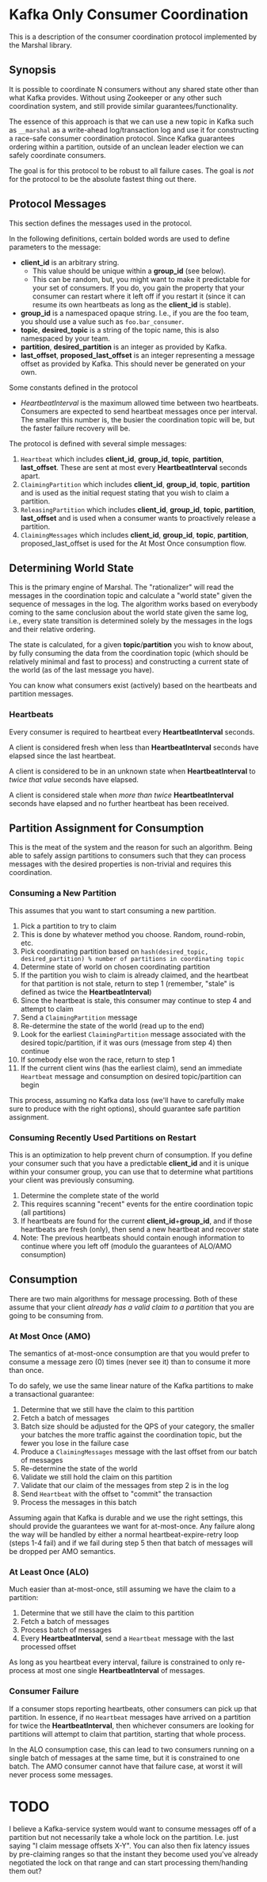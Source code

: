 # Kafka Only Consumer Coordination

This is a description of the consumer coordination protocol implemented by the Marshal
library.

## Synopsis

It is possible to coordinate N consumers without any shared state other than what Kafka
provides. Without using Zookeeper or any other such coordination system, and still provide
similar guarantees/functionality.

The essence of this approach is that we can use a new topic in Kafka such as `__marshal`
as a write-ahead log/transaction log and use it for constructing a race-safe consumer
coordination protocol. Since Kafka guarantees ordering within a partition, outside of an
unclean leader election we can safely coordinate consumers.

The goal is for this protocol to be robust to all failure cases. The goal is *not* for the
protocol to be the absolute fastest thing out there.

## Protocol Messages

This section defines the messages used in the protocol.

In the following definitions, certain bolded words are used to define parameters to
the message:

- **client_id** is an arbitrary string.
  - This value should be unique within a **group_id** (see below).
  - This can be random, but, you might want to make it predictable for your set of consumers.
    If you do, you gain the property that your consumer can restart where it left off if
    you restart it (since it can resume its own heartbeats as long as the **client_id** is
    stable).
- **group_id** is a namespaced opaque string. I.e., if you are the foo team,
  you should use a value such as `foo.bar_consumer`.
- **topic**, **desired_topic** is a string of the topic name, this is also namespaced
  by your team.
- **partition**, **desired_partition** is an integer as provided by Kafka.
- **last_offset**, **proposed_last_offset** is an integer representing a message offset as
  provided by Kafka. This should never be generated on your own.

Some constants defined in the protocol

- *HeartbeatInterval* is the maximum allowed time between two heartbeats. Consumers are expected
  to send heartbeat messages once per interval. The smaller this number is, the busier the
  coordination topic will be, but the faster failure recovery will be.

The protocol is defined with several simple messages:

1. `Heartbeat` which includes **client_id**, **group_id**, **topic**, **partition**,
   **last_offset**. These are sent at most every **HeartbeatInterval** seconds apart.
1. `ClaimingPartition` which includes **client_id**, **group_id**, **topic**, **partition**
   and is used as the initial request stating that you wish to claim a partition.
1. `ReleasingPartition` which includes **client_id**, **group_id**, **topic**,
   **partition**, **last_offset** and is used when a consumer wants to proactively release
   a partition.
1. `ClaimingMessages` which includes **client_id**, **group_id**, **topic**,
   **partition**, proposed_last_offset is used for the At Most Once consumption flow.

## Determining World State

This is the primary engine of Marshal. The "rationalizer" will read the messages in the
coordination topic and calculate a "world state" given the sequence of messages in the log.
The algorithm works based on everybody coming to the same conclusion about the world state
given the same log, i.e., every state transition is determined solely by the messages in
the logs and their relative ordering.

The state is calculated, for a given **topic**/**partition** you wish to know about,
by fully consuming the data from the coordination topic (which should be relatively
minimal and fast to process) and constructing a current state of the world (as of the
last message you have).

You can know what consumers exist (actively) based on the heartbeats and partition messages.

### Heartbeats

Every consumer is required to heartbeat every **HeartbeatInterval** seconds.

A client is considered fresh when less than **HeartbeatInterval** seconds have elapsed
since the last heartbeat.

A client is considered to be in an unknown state when **HeartbeatInterval** to *twice that
value* seconds have elapsed.

A client is considered stale when *more than twice* **HeartbeatInterval** seconds have
elapsed and no further heartbeat has been received.

## Partition Assignment for Consumption

This is the meat of the system and the reason for such an algorithm. Being able to safely
assign partitions to consumers such that they can process messages with the desired
properties is non-trivial and requires this coordination.

### Consuming a New Partition

This assumes that you want to start consuming a new partition.

1. Pick a partition to try to claim
  1. This is done by whatever method you choose. Random, round-robin, etc.
1. Pick coordinating partition based on
   `hash(desired_topic, desired_partition) % number of partitions in coordinating topic`
1. Determine state of world on chosen coordinating partition
  1. If the partition you wish to claim is already claimed, and the heartbeat for
     that partition is not stale, return to step 1 (remember, "stale" is defined as
     twice the **HeartbeatInterval**)
  1. Since the heartbeat is stale, this consumer may continue to step 4 and attempt to claim
1. Send a `ClaimingPartition` message
1. Re-determine the state of the world (read up to the end)
  1. Look for the earliest `ClaimingPartition` message associated with the desired
     topic/partition, if it was ours (message from step 4) then continue
  1. If somebody else won the race, return to step 1
1. If the current client wins (has the earliest claim), send an immediate `Heartbeat`
   message and consumption on desired topic/partition can begin

This process, assuming no Kafka data loss (we'll have to carefully make sure to produce with the right options), should guarantee safe partition assignment.

### Consuming Recently Used Partitions on Restart

This is an optimization to help prevent churn of consumption. If you define your consumer
such that you have a predictable **client_id** and it is unique within your consumer
group, you can use that to determine what partitions your client was previously consuming.

1. Determine the complete state of the world
  1. This requires scanning "recent" events for the entire coordination topic (all partitions)
1. If heartbeats are found for the current **client_id**+**group_id**, and if those
   heartbeats are fresh (only), then send a new heartbeat and recover state
  1. Note: The previous heartbeats should contain enough information to continue where you
     left off (modulo the guarantees of ALO/AMO consumption)

## Consumption

There are two main algorithms for message processing. Both of these assume that your client
*already has a valid claim to a partition* that you are going to be consuming from.

### At Most Once (AMO)

The semantics of at-most-once consumption are that you would prefer to consume a message
zero (0) times (never see it) than to consume it more than once.

To do safely, we use the same linear nature of the Kafka partitions to make a
transactional guarantee:

1. Determine that we still have the claim to this partition
1. Fetch a batch of messages
  1. Batch size should be adjusted for the QPS of your category, the smaller your batches
     the more traffic against the coordination topic, but the fewer you lose in the failure
     case
1. Produce a `ClaimingMessages` message with the last offset from our batch of messages
1. Re-determine the state of the world
  1. Validate we still hold the claim on this partition
  1. Validate that our claim of the messages from step 2 is in the log
1. Send `Heartbeat` with the offset to "commit" the transaction
1. Process the messages in this batch

Assuming again that Kafka is durable and we use the right settings, this should provide the
guarantees we want for at-most-once. Any failure along the way will be handled by either a
normal heartbeat-expire-retry loop (steps 1-4 fail) and if we fail during step 5 then that
batch of messages will be dropped per AMO semantics.

### At Least Once (ALO)

Much easier than at-most-once, still assuming we have the claim to a partition:

1. Determine that we still have the claim to this partition
1. Fetch a batch of messages
1. Process batch of messages
1. Every **HeartbeatInterval**, send a `Heartbeat` message with the last processed offset

As long as you heartbeat every interval, failure is constrained to only re-process at most
one single **HeartbeatInterval** of messages.

### Consumer Failure

If a consumer stops reporting heartbeats, other consumers can pick up that partition.
In essence, if no `Heartbeat` messages have arrived on a partition for twice the
**HeartbeatInterval**, then whichever consumers are looking for partitions will attempt
to claim that partition, starting that whole process.

In the ALO consumption case, this can lead to two consumers running on a single batch
of messages at the same time, but it is constrained to one batch. The AMO consumer cannot
have that failure case, at worst it will never process some messages.

# TODO

I believe a Kafka-service system would want to consume messages off of a partition but
not necessarily take a whole lock on the partition. I.e. just saying "I claim message
offsets X-Y". You can also then fix latency issues by pre-claiming ranges so that the
instant they become used you've already negotiated the lock on that range and can
start processing them/handing them out?
